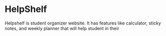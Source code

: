 # HelpShelf
Helpshelf is student organizer website. It has features like calculator, sticky notes, and weekly planner that will help student in their  
